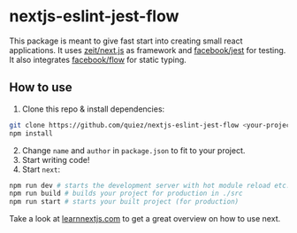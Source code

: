 # nextjs-eslint-jest-flow

This package is meant to give fast start into creating small react applications. It uses [zeit/next.js](https://github.com/zeit/next.js) as framework and [facebook/jest](https://github.com/facebook/jest) for testing. It also integrates [facebook/flow](https://github.com/facebook/flow) for static typing.

## How to use
1. Clone this repo & install dependencies:

```zsh
git clone https://github.com/quiez/nextjs-eslint-jest-flow <your-project-name>
npm install
```

2. Change `name` and `author` in `package.json` to fit to your project.
3. Start writing code!
4. Start `next`:

```zsh
npm run dev # starts the development server with hot module reload etc.
npm run build # builds your project for production in ./src
npm run start # starts your built project (for production)
```

Take a look at [learnnextjs.com](https://learnnextjs.com/) to get a great overview on how to use next.